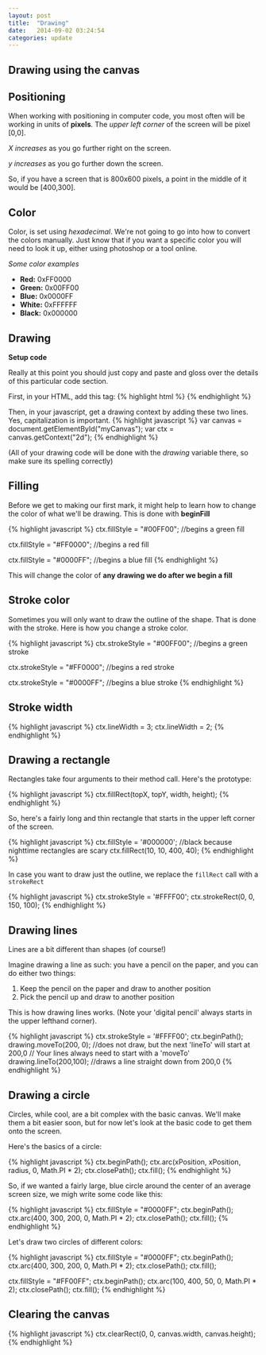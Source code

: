 ```yaml
---
layout: post
title:  "Drawing"
date:   2014-09-02 03:24:54
categories: update
---
```


Drawing using the canvas
-------------------------


Positioning
--------------------------

When working with positioning in computer code, you most often will be working in units of **pixels**. The *upper left corner* of the screen will be pixel [0,0].

*X increases* as you go further right on the screen.

*y increases* as you go further down the screen.

So, if you have a screen that is 800x600 pixels, a point in the middle of it would be [400,300].

Color
-----------------------------

Color, is set using *hexadecimal*. We're not going to go into how to convert the colors manually. Just know that if you want a specific color you will need to look it up, either using photoshop or a tool online.

*Some color examples*

- **Red:** 0xFF0000
- **Green:** 0x00FF00
- **Blue:** 0x0000FF
- **White:** 0xFFFFFF
- **Black:** 0x000000

Drawing
------------------------------

**Setup code**

Really at this point you should just copy and paste and gloss over the details of this particular code section.

First, in your HTML, add this tag:
{% highlight html %}
<canvas id="myCanvas" width="800" height="600"></canvas>
{% endhighlight %}


Then, in your javascript, get a drawing context by adding these two lines. Yes, capitalization is important.
{% highlight javascript %}
var canvas = document.getElementById("myCanvas");
var ctx = canvas.getContext("2d");
{% endhighlight %}

(All of your drawing code will be done with the *drawing* variable there, so make sure its spelling correctly)


Filling
---------------------------

Before we get to making our first mark, it might help to learn how to change the color of what we'll be drawing. This is done with **beginFill**

{% highlight javascript %}
ctx.fillStyle = "#00FF00"; //begins a green fill

ctx.fillStyle = "#FF0000"; //begins a red fill

ctx.fillStyle = "#0000FF"; //begins a blue fill
{% endhighlight %}

This will change the color of **any drawing we do after we begin a fill**

Stroke color
---------------------------------

Sometimes you will only want to draw the outline of the shape. That is done with the stroke. Here is how you change a stroke color.

{% highlight javascript %}
ctx.strokeStyle = "#00FF00"; //begins a green stroke

ctx.strokeStyle = "#FF0000"; //begins a red stroke

ctx.strokeStyle = "#0000FF"; //begins a blue stroke
{% endhighlight %}


Stroke width
-------------------------------

{% highlight javascript %}
ctx.lineWidth = 3;
ctx.lineWidth = 2;
{% endhighlight %}

Drawing a rectangle
-------------------------------

Rectangles take four arguments to their method call. Here's the prototype:

{% highlight javascript %}
ctx.fillRect(topX, topY, width, height);
{% endhighlight %}

So, here's a fairly long and thin rectangle that starts in the upper left corner of the screen.

{% highlight javascript %}
ctx.fillStyle = '#000000'; //black because nighttime rectangles are scary
ctx.fillRect(10, 10, 400, 40);
{% endhighlight %}

In case you want to draw just the outline, we replace the `fillRect` call with a `strokeRect`

{% highlight javascript %}
ctx.strokeStyle = '#FFFF00';
ctx.strokeRect(0, 0, 150, 100);
{% endhighlight %}

Drawing lines
-----------------------------------

Lines are a bit different than shapes (of course!)

Imagine drawing a line as such: you have a pencil on the paper, and you can do either two things:

1. Keep the pencil on the paper and draw to another position
2. Pick the pencil up and draw to another position

This is how drawing lines works. (Note your 'digital pencil' always starts in the upper lefthand corner).

{% highlight javascript %}
ctx.strokeStyle = '#FFFF00';
ctx.beginPath();
drawing.moveTo(200, 0); //does not draw, but the next 'lineTo' will start at 200,0
						// Your lines always need to start with a 'moveTo'
drawing.lineTo(200,100); //draws a line straight down from 200,0
{% endhighlight %}

Drawing a circle
---------------------------

Circles, while cool, are a bit complex with the basic canvas. We'll make them a bit easier soon, but for now let's look at the basic code to get them onto the screen.

Here's the basics of a circle:

{% highlight javascript %}
ctx.beginPath();
ctx.arc(xPosition, xPosition, radius, 0, Math.PI * 2);
ctx.closePath();
ctx.fill();
{% endhighlight %}

So, if we wanted a fairly large, blue circle around the center of an average screen size, we migh write some code like this:

{% highlight javascript %}
ctx.fillStyle = "#0000FF"; 
ctx.beginPath();
ctx.arc(400, 300, 200, 0, Math.PI * 2);
ctx.closePath();
ctx.fill();
{% endhighlight %}

Let's draw two circles of different colors:

{% highlight javascript %}
ctx.fillStyle = "#0000FF"; 
ctx.beginPath();
ctx.arc(400, 300, 200, 0, Math.PI * 2);
ctx.closePath();
ctx.fill();

ctx.fillStyle = "#FF00FF"; 
ctx.beginPath();
ctx.arc(100, 400, 50, 0, Math.PI * 2);
ctx.closePath();
ctx.fill();
{% endhighlight %}

Clearing the canvas
-----------------------------------

{% highlight javascript %}
ctx.clearRect(0, 0, canvas.width, canvas.height);
{% endhighlight %}